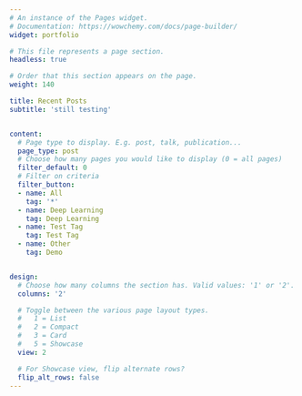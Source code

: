 ```yaml
---
# An instance of the Pages widget.
# Documentation: https://wowchemy.com/docs/page-builder/
widget: portfolio

# This file represents a page section.
headless: true

# Order that this section appears on the page.
weight: 140

title: Recent Posts
subtitle: 'still testing'


content:
  # Page type to display. E.g. post, talk, publication...
  page_type: post 
  # Choose how many pages you would like to display (0 = all pages)
  filter_default: 0
  # Filter on criteria
  filter_button:
  - name: All
    tag: '*'
  - name: Deep Learning
    tag: Deep Learning
  - name: Test Tag
    tag: Test Tag
  - name: Other
    tag: Demo


design:
  # Choose how many columns the section has. Valid values: '1' or '2'.
  columns: '2'

  # Toggle between the various page layout types.
  #   1 = List
  #   2 = Compact
  #   3 = Card
  #   5 = Showcase
  view: 2

  # For Showcase view, flip alternate rows?
  flip_alt_rows: false
---
```

